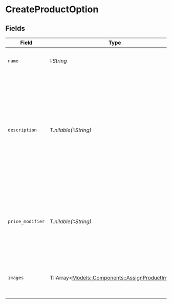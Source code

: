 # CreateProductOption


## Fields

| Field                                                                                                                                             | Type                                                                                                                                              | Required                                                                                                                                          | Description                                                                                                                                       | Example                                                                                                                                           |
| ------------------------------------------------------------------------------------------------------------------------------------------------- | ------------------------------------------------------------------------------------------------------------------------------------------------- | ------------------------------------------------------------------------------------------------------------------------------------------------- | ------------------------------------------------------------------------------------------------------------------------------------------------- | ------------------------------------------------------------------------------------------------------------------------------------------------- |
| `name`                                                                                                                                            | *::String*                                                                                                                                        | :heavy_check_mark:                                                                                                                                | The display name of a product option.                                                                                                             |                                                                                                                                                   |
| `description`                                                                                                                                     | *T.nilable(::String)*                                                                                                                             | :heavy_minus_sign:                                                                                                                                | A detailed description of the option.<br/><br/>- Must be valid UTF-8 text<br/>- Supports Markdown for formatting<br/>- HTML is not permitted and will be rejected |                                                                                                                                                   |
| `price_modifier`                                                                                                                                  | *T.nilable(::String)*                                                                                                                             | :heavy_minus_sign:                                                                                                                                | The adjustment applied to a product's base price by this option. Can be negative, positive, or zero.                                              | -14.89                                                                                                                                            |
| `images`                                                                                                                                          | T::Array<[Models::Components::AssignProductImage](../../models/shared/assignproductimage.md)>                                                     | :heavy_minus_sign:                                                                                                                                | Assign previously uploaded images to a product or option.                                                                                         |                                                                                                                                                   |